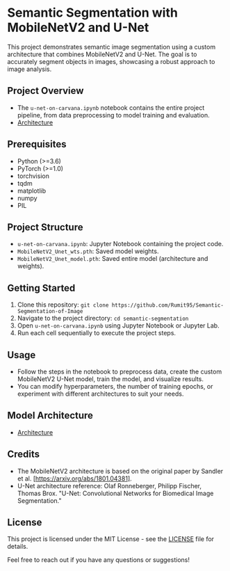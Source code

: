 # Semantic Segmentation with MobileNetV2 and U-Net

This project demonstrates semantic image segmentation using a custom architecture that combines MobileNetV2 and U-Net. The goal is to accurately segment objects in images, showcasing a robust approach to image analysis.

## Project Overview

- The `u-net-on-carvana.ipynb` notebook contains the entire project pipeline, from data preprocessing to model training and evaluation.
- [Architecture](graphviz.svg)

## Prerequisites

- Python (>=3.6)
- PyTorch (>=1.0)
- torchvision
- tqdm
- matplotlib
- numpy
- PIL

## Project Structure

- `u-net-on-carvana.ipynb`: Jupyter Notebook containing the project code.
- `MobileNetV2_Unet_wts.pth`: Saved model weights.
- `MobileNetV2_Unet_model.pth`: Saved entire model (architecture and weights).

## Getting Started

1. Clone this repository: `git clone https://github.com/Rumit95/Semantic-Segmentation-of-Image`
2. Navigate to the project directory: `cd semantic-segmentation`
3. Open `u-net-on-carvana.ipynb` using Jupyter Notebook or Jupyter Lab.
4. Run each cell sequentially to execute the project steps.

## Usage

- Follow the steps in the notebook to preprocess data, create the custom MobileNetV2 U-Net model, train the model, and visualize results.
- You can modify hyperparameters, the number of training epochs, or experiment with different architectures to suit your needs.

## Model Architecture
- [Architecture](https://github.com/Rumit95/Semantic-Segmentation-of-Image/blob/6355edac8d0b2ae9fdcf4fc5d23ef9d1f38005de/graphviz.svg)

## Credits

- The MobileNetV2 architecture is based on the original paper by Sandler et al. [https://arxiv.org/abs/1801.04381].
- U-Net architecture reference: Olaf Ronneberger, Philipp Fischer, Thomas Brox. "U-Net: Convolutional Networks for Biomedical Image Segmentation."

## License

This project is licensed under the MIT License - see the [LICENSE](LICENSE.txt) file for details.

Feel free to reach out if you have any questions or suggestions!



